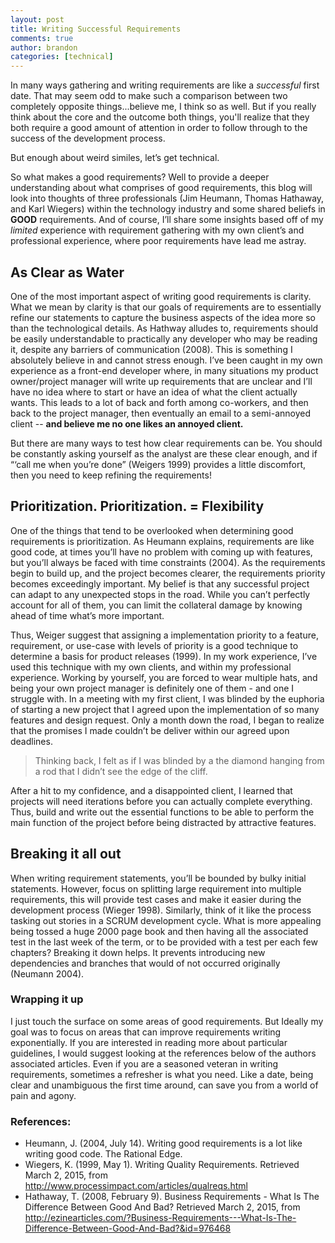 ```yaml
---
layout: post
title: Writing Successful Requirements
comments: true
author: brandon
categories: [technical]
---
```

In many ways gathering and writing requirements are like a *successful* first date. That may seem odd to make such a comparison between two completely opposite things...believe me, I think so as well. But if you really think about the core and the outcome both things, you'll realize that they both require a good amount of attention in order to follow through to the success of the development process.

But enough about weird similes, let’s get technical. 

So what makes a good requirements? Well to provide a deeper understanding about what comprises of good requirements, this blog will look into thoughts of three professionals (Jim Heumann, Thomas Hathaway, and Karl Wiegers) within the technology industry and some shared beliefs in **GOOD** requirements. And of course, I’ll share some insights based off of my *limited* experience with requirement gathering with my own client’s and professional experience, where poor requirements have lead me astray.

## As Clear as Water
One of the most important aspect of writing good requirements is clarity. What we mean by clarity is that our goals of requirements are to essentially refine our statements to capture the business aspects of the idea more so than the technological details. As Hathway alludes to, requirements should be easily understandable to practically any developer who may be reading it, despite any barriers of communication (2008). This is something I absolutely believe in and cannot stress enough. I’ve been caught in my own experience as a front-end developer where, in many situations my product owner/project manager will write up requirements that are unclear and I’ll have no idea where to start or have an idea of what the client actually wants. This leads to a lot of back and forth among co-workers, and then back to the project manager, then eventually an email to a semi-annoyed client -- **and believe me no one likes an annoyed client.**

But there are many ways to test how clear requirements can be. You should be constantly asking yourself as the analyst are these clear enough, and if “‘call me when you’re done” (Weigers 1999) provides a little discomfort, then you need to keep refining the requirements!

## Prioritization. Prioritization. = Flexibility
One of the things that tend to be overlooked when determining good requirements is prioritization. As Heumann explains, requirements are like good code, at times you’ll have no problem with coming up with features, but you’ll always be faced with time constraints (2004). As the requirements begin to build up, and the project becomes clearer, the requirements priority becomes exceedingly important. My belief is that any successful project can adapt to any unexpected stops in the road. While you can’t perfectly account for all of them, you can limit the collateral damage by knowing ahead of time what’s more important. 

Thus, Weiger suggest that assigning a implementation priority to a feature, requirement, or use-case with levels of priority is a good technique to determine a basis for product releases (1999). In my work experience, I’ve used this technique with my own clients, and within my professional experience. Working by yourself, you are forced to wear multiple hats, and being your own project manager is definitely one of them - and one I struggle with. In a meeting with my first client, I was blinded by the euphoria of starting a new project that I agreed upon the implementation of so many features and design request. Only a month down the road, I began to realize that the promises I made couldn’t be deliver within our agreed upon deadlines. 

> Thinking back, I felt as if I was blinded by a the diamond hanging from a rod that I didn’t see the edge of the cliff.

After a hit to my confidence, and a disappointed client, I learned that projects will need iterations before you can actually complete everything. Thus, build and write out the essential functions to be able to perform the main function of the project before being distracted by attractive features.

## Breaking it all out
When writing requirement statements, you’ll be bounded by bulky initial statements. However, focus on splitting large requirement into multiple requirements, this will provide test cases and make it easier during the development process (Wieger 1998). Similarly, think of it like the process tasking out stories in a SCRUM development cycle. What is more appealing being tossed a huge 2000 page book and then having all the associated test in the last week of the term, or to be provided with a test per each few chapters? Breaking it down helps. It prevents introducing new dependencies and branches that would of not occurred originally (Neumann 2004). 

### Wrapping it up
I just touch the surface on some areas of good requirements. But Ideally my goal was to focus on areas that can improve requirements writing exponentially. If you are interested in reading more about particular guidelines, I would suggest looking at the references below of the authors associated articles. Even if you are a seasoned veteran in writing requirements, sometimes a refresher is what you need. Like a date, being clear and unambiguous the first time around, can save you from a world of pain and agony.

### References:
- Heumann, J. (2004, July 14). Writing good requirements is a lot like writing good code. The Rational Edge.
- Wiegers, K. (1999, May 1). Writing Quality Requirements. Retrieved March 2, 2015, from http://www.processimpact.com/articles/qualreqs.html
- Hathaway, T. (2008, February 9). Business Requirements - What Is The Difference Between Good And Bad? Retrieved March 2, 2015, from http://ezinearticles.com/?Business-Requirements---What-Is-The-Difference-Between-Good-And-Bad?&id=976468